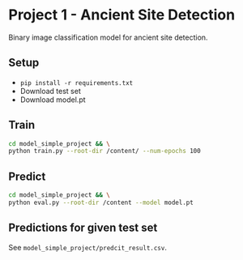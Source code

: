 # Project 1 - Ancient Site Detection

Binary image classification model for ancient site detection.

## Setup

- `pip install -r requirements.txt`
- Download test set
- Download model.pt

## Train

```bash
cd model_simple_project && \
python train.py --root-dir /content/ --num-epochs 100
```

## Predict

```bash
cd model_simple_project && \
python eval.py --root-dir /content --model model.pt
```

## Predictions for given test set

See `model_simple_project/predcit_result.csv`.
